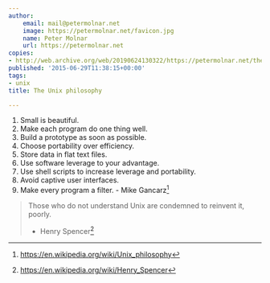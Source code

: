 ```yaml
---
author:
    email: mail@petermolnar.net
    image: https://petermolnar.net/favicon.jpg
    name: Peter Molnar
    url: https://petermolnar.net
copies:
- http://web.archive.org/web/20190624130322/https://petermolnar.net/the-unix-philosophy/
published: '2015-06-29T11:38:15+00:00'
tags:
- unix
title: The Unix philosophy

---
```


1.  Small is beautiful.
2.  Make each program do one thing well.
3.  Build a prototype as soon as possible.
4.  Choose portability over efficiency.
5.  Store data in flat text files.
6.  Use software leverage to your advantage.
7.  Use shell scripts to increase leverage and portability.
8.  Avoid captive user interfaces.
9.  Make every program a filter. - Mike Gancarz[^1]

> Those who do not understand Unix are condemned to reinvent it, poorly.
> - Henry Spencer[^2]

[^1]: <https://en.wikipedia.org/wiki/Unix_philosophy>

[^2]: <https://en.wikipedia.org/wiki/Henry_Spencer>